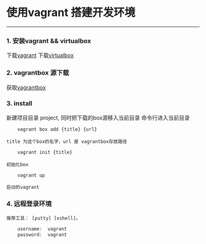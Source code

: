# 使用vagrant 搭建开发环境
------

### 1. 安装vagrant && virtualbox

下载[vagrant][1]
下载[virtualbox][2]

### 2. vagrantbox 源下载

获取[vagrantbox][3]

### 3. install

新建项目目录 project, 同时把下载的box源移入当前目录
命令行进入当前目录


```php
    vagrant box add {title} {url}
```
    title 为这个box的名字，url 是 vagrantbox存放路径

```php
    vagrant init {title}
```
    初始化box

```php
    vagrant up
```
    启动的vagrant

### 4. 远程登录环境
    推荐工具： [putty] [xshell]。

```php
    username:  vagrant
    password:  vagrant
```



[1]: https://www.vagrantup.com
[2]: https://www.virtualbox.org/
[3]: http://www.vagrantbox.es
